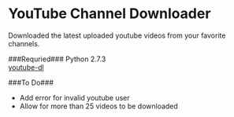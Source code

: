 # YouTube Channel Downloader

Downloaded the latest uploaded youtube videos from your favorite channels.


###Requried###
Python 2.7.3  
[youtube-dl](https://github.com/rg3/youtube-dl/)  


###To Do###
* Add error for invalid youtube user
* Allow for more than 25 videos to be downloaded
